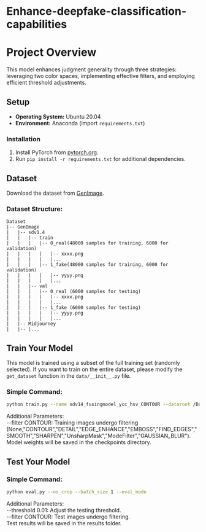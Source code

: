 # Enhance-deepfake-classification-capabilities

# Project Overview

This model enhances judgment generality through three strategies: leveraging two color spaces, implementing effective filters, and employing efficient threshold adjustments.

## Setup
- **Operating System:** Ubuntu 20.04
- **Environment:** Anaconda (import `requirements.txt`)

### Installation
1. Install PyTorch from [pytorch.org](https://pytorch.org).
2. Run `pip install -r requirements.txt` for additional dependencies.

## Dataset
Download the dataset from [GenImage](https://github.com/GenImage-Dataset/GenImage).

### Dataset Structure:
```
Dataset  
|-- GenImage  
|   |-- sdv1.4  
|   |   |-- train   
|   |   |   |-- 0_real(48000 samples for training, 6000 for validation)  
|   |   |   |   |-- xxxx.png  
|   |   |   |   |...  
|   |   |   |-- 1_fake(48000 samples for training, 6000 for validation)  
|   |   |   |   |-- yyyy.png  
|   |   |   |   |...  
|   |   |-- val  
|   |   |   |-- 0_real (6000 samples for testing)  
|   |   |   |   |-- xxxx.png  
|   |   |   |   |...  
|   |   |   |-- 1_fake (6000 samples for testing)  
|   |   |   |   |-- yyyy.png  
|   |   |   |   |...  
|   |-- Midjourney  
|   |-- |...  
```


## Train Your Model

This model is trained using a subset of the full training set (randomly selected). If you want to train on the entire dataset, please modify the `get_dataset` function in the `data/__init__.py` file.

### Simple Command:
```bash
python train.py --name sdv14_fusingmodel_ycc_hsv_CONTOUR --dataroot /Dataset/GenImage/stable_diffusion_v_1_4
```
Additional Parameters:  
--filter CONTOUR: Training images undergo filtering  
(None,"CONTOUR","DETAIL","EDGE_ENHANCE","EMBOSS","FIND_EDGES","SMOOTH","SHARPEN","UnsharpMask","ModeFilter","GAUSSIAN_BLUR").  
Model weights will be saved in the checkpoints directory.
## Test Your Model
### Simple Command:
```bash
python eval.py --no_crop --batch_size 1 --eval_mode
```
Additional Parameters:  
--threshold 0.01: Adjust the testing threshold.  
--filter CONTOUR: Test images undergo filtering.  
Test results will be saved in the results folder.


